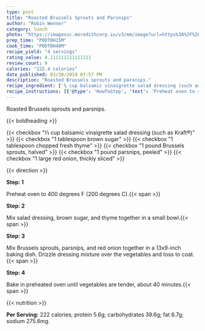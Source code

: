 ```yaml
---
type: post
title: "Roasted Brussels Sprouts and Parsnips"
author: "Robin Wenner"
category: lunch
photo: "https://imagesvc.meredithcorp.io/v3/mm/image?url=https%3A%2F%2Fimages.media-allrecipes.com%2Fuserphotos%2F2159239.jpg"
prep_time: "P0DT0H15M"
cook_time: "P0DT0H40M"
recipe_yield: "4 servings"
rating_value: 4.111111111111111
review_count: 9
calories: "222.4 calories"
date_published: 03/30/2019 07:57 PM
description: "Roasted Brussels sprouts and parsnips."
recipe_ingredient: ['⅓ cup balsamic vinaigrette salad dressing (such as Kraft®)', '1 tablespoon brown sugar', '1 tablespoon chopped fresh thyme', '1 pound Brussels sprouts, halved', '1 pound parsnips, peeled', '1 large red onion, thickly sliced']
recipe_instructions: [{'@type': 'HowToStep', 'text': 'Preheat oven to 400 degrees F (200 degrees C).\n'}, {'@type': 'HowToStep', 'text': 'Mix salad dressing, brown sugar, and thyme together in a small bowl.\n'}, {'@type': 'HowToStep', 'text': 'Mix Brussels sprouts, parsnips, and red onion together in a 13x9-inch baking dish. Drizzle dressing mixture over the vegetables and toss to coat.\n'}, {'@type': 'HowToStep', 'text': 'Bake in preheated oven until vegetables are tender, about 40 minutes.\n'}]
---
```


Roasted Brussels sprouts and parsnips. 

{{< boldheading >}}

{{< checkbox "⅓ cup balsamic vinaigrette salad dressing (such as Kraft®)" >}}
{{< checkbox "1 tablespoon brown sugar" >}}
{{< checkbox "1 tablespoon chopped fresh thyme" >}}
{{< checkbox "1 pound Brussels sprouts, halved" >}}
{{< checkbox "1 pound parsnips, peeled" >}}
{{< checkbox "1 large red onion, thickly sliced" >}}


{{< direction >}}

**Step: 1**

Preheat oven to 400 degrees F (200 degrees C).{{< span >}}

**Step: 2**

Mix salad dressing, brown sugar, and thyme together in a small bowl.{{< span >}}

**Step: 3**

Mix Brussels sprouts, parsnips, and red onion together in a 13x9-inch baking dish. Drizzle dressing mixture over the vegetables and toss to coat.{{< span >}}

**Step: 4**

Bake in preheated oven until vegetables are tender, about 40 minutes.{{< span >}}

{{< nutrition >}}

**Per Serving:** 222 calories; protein 5.6g; carbohydrates 39.6g; fat 6.7g; sodium 275.6mg.